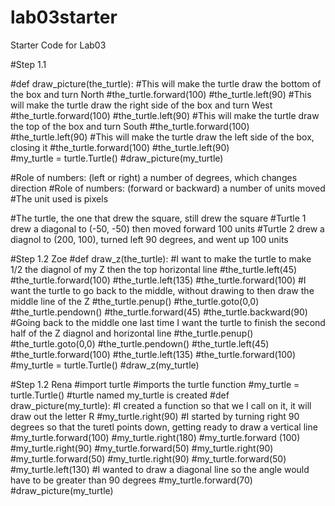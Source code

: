 # lab03starter
Starter Code for Lab03

#Step 1.1

#def draw_picture(the_turtle):
  #This will make the turtle draw the bottom of the box and turn North
  #the_turtle.forward(100)
  #the_turtle.left(90)
  #This will make the turtle draw the right side of the box and turn West
  #the_turtle.forward(100)
  #the_turtle.left(90)
  #This will make the turtle draw the top of the box and turn South
  #the_turtle.forward(100)
  #the_turtle.left(90)
  #This will make the turtle draw the left side of the box, closing it
  #the_turtle.forward(100)
  #the_turtle.left(90)    
#my_turtle = turtle.Turtle() 
#draw_picture(my_turtle)     

#Role of numbers: (left or right) a number of degrees, which changes direction
#Role of numbers: (forward or backward) a number of units moved
#The unit used is pixels

#The turtle, the one that drew the square, still drew the square
#Turtle 1 drew a diagonal to (-50, -50) then moved forward 100 units
#Turtle 2 drew a diagnol to (200, 100), turned left 90 degrees, and went up 100 units


#Step 1.2 Zoe
#def draw_z(the_turtle):
  #I want to make the turtle to make 1/2 the diagnol of my Z then the top horizontal line
  #the_turtle.left(45)
  #the_turtle.forward(100)
  #the_turtle.left(135)
  #the_turtle.forward(100)
  #I want the turtle to go back to the middle, without drawing to then draw the middle line of the Z
  #the_turtle.penup()
  #the_turtle.goto(0,0)
  #the_turtle.pendown()
  #the_turtle.forward(45)
  #the_turtle.backward(90)
  #Going back to the middle one last time I want the turtle to finish the second half of the Z diagnol and horizontal line
  #the_turtle.penup()
  #the_turtle.goto(0,0)
  #the_turtle.pendown()
  #the_turtle.left(45)
  #the_turtle.forward(100)
  #the_turtle.left(135)
  #the_turtle.forward(100)
#my_turtle = turtle.Turtle() 
#draw_z(my_turtle)

#Step 1.2 Rena
#import turtle 
  #imports the turtle function
#my_turtle = turtle.Turtle()
  #turtle named my_turtle is created
#def draw_picture(my_turtle):
   #I created a function so that we I call on it, it will draw out the letter R
  #my_turtle.right(90)
   #I started by turning right 90 degrees so that the turetl points down, getting ready to draw a vertical line
  #my_turtle.forward(100)
  #my_turtle.right(180)
  #my_turtle.forward (100)
  #my_turtle.right(90)
  #my_turtle.forward(50)
  #my_turtle.right(90)
  #my_turtle.forward(50)
  #my_turtle.right(90)
  #my_turtle.forward(50)
  #my_turtle.left(130)
   #I wanted to draw a diagonal line so the angle would have to be greater than 90 degrees
  #my_turtle.forward(70)
#draw_picture(my_turtle)
